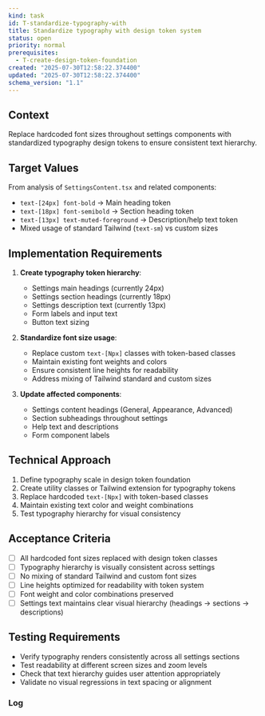 ```yaml
---
kind: task
id: T-standardize-typography-with
title: Standardize typography with design token system
status: open
priority: normal
prerequisites:
  - T-create-design-token-foundation
created: "2025-07-30T12:58:22.374400"
updated: "2025-07-30T12:58:22.374400"
schema_version: "1.1"
---
```


## Context

Replace hardcoded font sizes throughout settings components with standardized typography design tokens to ensure consistent text hierarchy.

## Target Values

From analysis of `SettingsContent.tsx` and related components:

- `text-[24px] font-bold` → Main heading token
- `text-[18px] font-semibold` → Section heading token
- `text-[13px] text-muted-foreground` → Description/help text token
- Mixed usage of standard Tailwind (`text-sm`) vs custom sizes

## Implementation Requirements

1. **Create typography token hierarchy**:
   - Settings main headings (currently 24px)
   - Settings section headings (currently 18px)
   - Settings description text (currently 13px)
   - Form labels and input text
   - Button text sizing

2. **Standardize font size usage**:
   - Replace custom `text-[Npx]` classes with token-based classes
   - Maintain existing font weights and colors
   - Ensure consistent line heights for readability
   - Address mixing of Tailwind standard and custom sizes

3. **Update affected components**:
   - Settings content headings (General, Appearance, Advanced)
   - Section subheadings throughout settings
   - Help text and descriptions
   - Form component labels

## Technical Approach

1. Define typography scale in design token foundation
2. Create utility classes or Tailwind extension for typography tokens
3. Replace hardcoded `text-[Npx]` with token-based classes
4. Maintain existing text color and weight combinations
5. Test typography hierarchy for visual consistency

## Acceptance Criteria

- [ ] All hardcoded font sizes replaced with design token classes
- [ ] Typography hierarchy is visually consistent across settings
- [ ] No mixing of standard Tailwind and custom font sizes
- [ ] Line heights optimized for readability with token system
- [ ] Font weight and color combinations preserved
- [ ] Settings text maintains clear visual hierarchy (headings → sections → descriptions)

## Testing Requirements

- Verify typography renders consistently across all settings sections
- Test readability at different screen sizes and zoom levels
- Check that text hierarchy guides user attention appropriately
- Validate no visual regressions in text spacing or alignment

### Log
